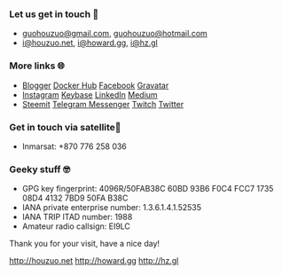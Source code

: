### Let us get in touch 👋
- <guohouzuo@gmail.com>, <guohouzuo@hotmail.com>
- <i@houzuo.net>, <i@howard.gg>, <i@hz.gl>

### More links 🌐
- [Blogger](https://allstarnix.blogspot.com/) [Docker Hub](https://hub.docker.com/u/hzgl) [Facebook](https://www.facebook.com/HouzuoGuo) [Gravatar](https://en.gravatar.com/howardguo)
- [Instagram](https://www.instagram.com/guo_howard) [Keybase](https://keybase.io/hguo) [LinkedIn](https://www.linkedin.com/in/hzgl) [Medium](https://medium.com/@hzgl)
- [Steemit](https://steemit.com/@ghz) [Telegram Messenger](https://t.me/howardg) [Twitch](https://www.twitch.tv/howardgg1) [Twitter](https://twitter.com/hzguo)

### Get in touch via satellite📡
- Inmarsat: +870 776 258 036

### Geeky stuff 🤓
- GPG key fingerprint: 4096R/50FAB38C 60BD 93B6 F0C4 FCC7 1735 08D4 4132 7BD9 50FA B38C
- IANA private enterprise number: 1.3.6.1.4.1.52535
- IANA TRIP ITAD number: 1988
- Amateur radio callsign: EI9LC

Thank you for your visit, have a nice day!

<http://houzuo.net> <http://howard.gg> <http://hz.gl>
